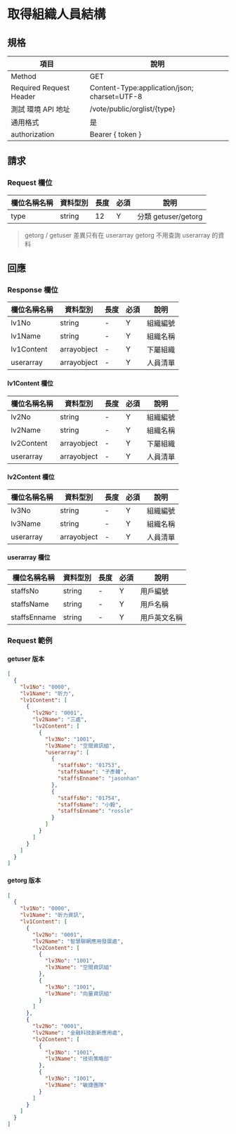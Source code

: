 # 取得組織人員結構

## 規格

| 項目                    | 說明                                         |
| ----------------------- | -------------------------------------------- |
| Method                  | GET                                          |
| Required Request Header | Content-Type:application/json; charset=UTF-8 |
| 測試 環境 API 地址      | /vote/public/orglist/{type}                  |
| 通用格式                | 是                                           |
| authorization           | Bearer { token }                             |

## 請求

### Request 欄位

| 欄位名稱名稱 | 資料型別 | 長度 | 必須 | 說明                |
| ------------ | -------- | ---- | ---- | ------------------- |
| type         | string   | 12   | Y    | 分類 getuser/getorg |

> getorg / getuser 差異只有在 userarray
> getorg 不用查詢 userarray 的資料

## 回應

### Response 欄位

| 欄位名稱名稱 | 資料型別    | 長度 | 必須 | 說明     |
| ------------ | ----------- | ---- | ---- | -------- |
| lv1No        | string      | -    | Y    | 組織編號 |
| lv1Name      | string      | -    | Y    | 組織名稱 |
| lv1Content   | arrayobject | -    | Y    | 下屬組織 |
| userarray    | arrayobject | -    | Y    | 人員清單 |

#### lv1Content 欄位

| 欄位名稱名稱 | 資料型別    | 長度 | 必須 | 說明     |
| ------------ | ----------- | ---- | ---- | -------- |
| lv2No        | string      | -    | Y    | 組織編號 |
| lv2Name      | string      | -    | Y    | 組織名稱 |
| lv2Content   | arrayobject | -    | Y    | 下屬組織 |
| userarray    | arrayobject | -    | Y    | 人員清單 |

#### lv2Content 欄位

| 欄位名稱名稱 | 資料型別    | 長度 | 必須 | 說明     |
| ------------ | ----------- | ---- | ---- | -------- |
| lv3No        | string      | -    | Y    | 組織編號 |
| lv3Name      | string      | -    | Y    | 組織名稱 |
| userarray    | arrayobject | -    | Y    | 人員清單 |

#### userarray 欄位

| 欄位名稱名稱 | 資料型別 | 長度 | 必須 | 說明         |
| ------------ | -------- | ---- | ---- | ------------ |
| staffsNo     | string   | -    | Y    | 用戶編號     |
| staffsName   | string   | -    | Y    | 用戶名稱     |
| staffsEnname | string   | -    | Y    | 用戶英文名稱 |

### Request 範例

#### getuser 版本

```json
[
  {
    "lv1No": "0000",
    "lv1Name": "昕力",
    "lv1Content": [
      {
        "lv2No": "0001",
        "lv2Name": "三處",
        "lv2Content": [
          {
            "lv3No": "1001",
            "lv3Name": "空間資訊組",
            "userarray": [
              {
                "staffsNo": "01753",
                "staffsName": "子彥韓",
                "staffsEnname": "jasonhan"
              },
              {
                "staffsNo": "01754",
                "staffsName": "小毅",
                "staffsEnname": "rossle"
              }
            ]
          }
        ]
      }
    ]
  }
]
```

#### getorg 版本

```json
[
  {
    "lv1No": "0000",
    "lv1Name": "昕力資訊",
    "lv1Content": [
      {
        "lv2No": "0001",
        "lv2Name": "智慧聯網應用發展處",
        "lv2Content": [
          {
            "lv3No": "1001",
            "lv3Name": "空間資訊組"
          },
          {
            "lv3No": "1001",
            "lv3Name": "向量資訊組"
          }
        ]
      },
      {
        "lv2No": "0001",
        "lv2Name": "金融科技創新應用處",
        "lv2Content": [
          {
            "lv3No": "1001",
            "lv3Name": "技術策略部"
          },
          {
            "lv3No": "1001",
            "lv3Name": "敏捷團隊"
          }
        ]
      }
    ]
  }
]
```
